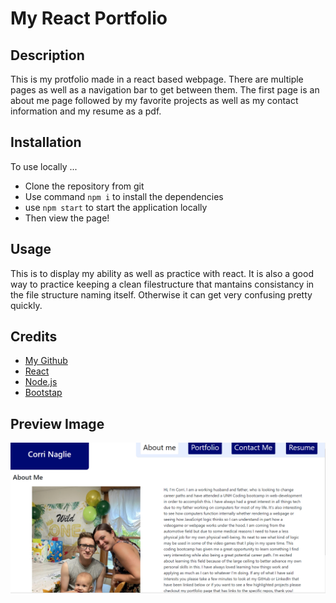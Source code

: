 # My React Portfolio

## Description

This is my protfolio made in a react based webpage. There are multiple pages as well as a navigation bar to get between them. The first page is an about me page followed by my favorite projects as well as my contact information and my resume as a pdf.


## Installation

To use locally ...
- Clone the repository from git
- Use command `npm i` to install the dependencies
- use `npm start` to start the application locally 
- Then view the page!

## Usage

This is to display my ability as well as practice with react. It is also a good way to practice keeping a clean filestructure that mantains consistancy in the file structure naming itself. Otherwise it can get very confusing pretty quickly.

## Credits

- [My Github](https://github.com/Irroc)  
- [React](https://react.dev/)   
- [Node.js](https://nodejs.org/en)  
- [Bootstap](https://www.npmjs.com/package/bootstrap)

## Preview Image
![](./src/assets/Preview.png)

